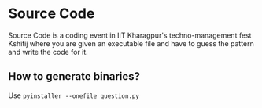 # Source Code

Source Code is a coding event in IIT Kharagpur's techno-management fest Kshitij where you are given an executable file and have to guess the pattern and write the code for it.

## How to generate binaries?

Use `pyinstaller --onefile question.py`
